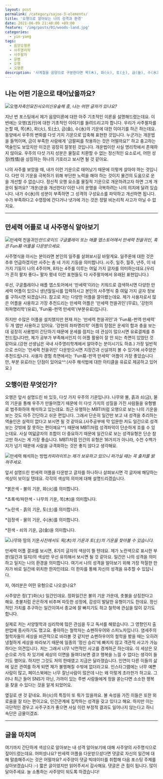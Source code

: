```yaml
---
layout: post
permalink: /category/sajoo-5-elements/
title: '오행으로 알아보는 나의 성격과 환경'
date: 2021-06-09 21:40:00 +09:00
feature: '/img/posts/01/woods-land.jpg'
categories:
  - yin-yang
tags:
  - 음양오행론
  - 사주명리학
  - 사주팔자
  - 운명
  - 오행
  - 오행론
description: '사계절을 음양으로 구분한다면 목(木), 화(火), 토(土), 금(金), 수(水)에 해당하는 나의 성격과 나를 지지하고 있는 환경을 알 수 있어요.'
---
```


## 나는 어떤 기운으로 태어났을까요?  

![오행](/img/posts/01/5-elements.jpg)_자축인묘진사오미신유술해 중, 나는 어떤 글자가 있나요?_  

지난 번 포스팅에서 제가 음양이론에 대한 아주 기초적인 이론을 설명해드렸는데요. 이번에는 오행(五行)에 대한 기초적인 이야기를 들려드리고자 합니다. 우리가 사주팔자를 논할 때, 목(木), 화(火), 토(土), 금(金), 수(水)의 기운에 대한 이야기를 하곤 하는데요. 동양에서 우주의 변화를 다섯 가지 기운으로 압축해 표현한 것입니다. 누군가는 개운법을 들먹이며, 금이 부족한 사람에게 '금팔찌를 착용하는 것은 어떨까요?' 하고 충고하는 역술인도 보았지만 이것은 굉장히 잘못된 것입니다. 개운법이란 사실 명리학에서 존재하지 않아요. 우주의 다섯 가지 성분은 물질로 치환할 수 없는 정신적인 요소로서, 어떤 성정(性情)을 상징하는 하나의 기호라고 보시면 될 것 같아요.  

나의 사주를 보았을 때, 내가 이런 기운으로 태어났기 때문에 이렇게 살아야 하는 것입니다. 다만 이 기운을 극복하기 위해 부단한 노력을 해야 하는 것이지 물건의 도움으로 운을 개선할 수 없습니다. 정신적 오행 요소를 물질적 기운으로 개운하려고자 하면 그게 개운이 될까요? '개운(운을 개선한다)'이란 나의 운명을 극복하려는 나의 의지에 달려 있습니다. 내가 수(水)의 성분이 부족하면 그 성격의 구성요소를 파악하고 개선하면 됩니다. 수가 부족하다고 수영장에 간다거나 냇가에 가는 것은 정말 비논리적 사고가 아닐 수 없지요.

* * *

## 만세력 어플로 내 사주명식 알아보기  

![만세력 천을귀인](/img/posts/01/manseoryeok.jpg)_안드로이드 구글플레이 또는 애플 앱스토어에서 만세력 천을귀인, 혹은 Fun易 어플을 다운받으세요._  

사주명식을 아시는 분이라면 본인의 일주를 살펴보시길 바랄게요. 일주론에 대한 것은 추후 언급하겠지만 사주는 총 네 가지 기둥을 의미합니다. 시주, 일주, 월주, 년주, 이 네 가지 기둥이 나의 4주이며, 8자는 4주를 이루는 여덟 가지 글자를 의미하는데요.(우리가 흔히 팔자 좋다~ 팔자 폈네 이런 표현들도 다 사주팔자에서 유래된 표현입니다.)  

우선, 구글플레이나 애플 앱스토어에서 '만세력'이라는 키워드로 검색하시면 다양한 만세력 어플이 있으니 생년월일시를 입력하시고 본인의 사주명식 중 여덟 가지 글자 정보를 구하시면 되겠습니다. 참고로 저는 다양한 어플을 깔아봤는데요. 제가 사용자로서 많은 어플을 사용하고 가장 추천드리는 만세력 어플은 '만세력 천을귀인'(무료), '강헌의 좌파명리학'(유료), 'Fun易-펀역 만세력'(부분유료)입니다.  

하지만 수많은 어플을 설치했지만 현재 저는 '만세력 천을귀인'과 'Fun易-펀역 만세력'  두 개 앱만 사용하고 있어요. '강헌의 좌파명리학' 어플의 장점은 운세의 합과 충을 보는 데 굉장히 사용법이 간단하기 때문에 운세를 점치는 데 관심이 많으시면 유료결제를 추천드립니다만, 제가 공부가 부족해서인지 이 어플 활용이 잘 안 되는 측면이 있었던 것 같아요.(강헌 선생님은 국내 사주명리학계에서 알아주는 분이시기도 하죠.) 가장 일반적으로 쓰이는 '만세력 천을귀인' 다운받으시면 지장간과 신살까지 볼 수 있기에 사주양은 추천드립니다. 사용자 경험 측면에서는 'Fun易-펀역 만세력' 어플이 가장 좋았습니다만, 부분 유료라는 단점이 있어요^^.(사주 해석법에 대한 아티클을 유료로 제공하고 있어요.)

## 오행이란 무엇인가?  

오행은 앞서 설명드린 바 있듯, 다섯 가지 우주의 기운입니다. 나무와 불, 흙과 쇠(금), 물의 기운을 통해 우주가 만들어졌기 때문에 이 다섯 가지의 성질을 가진 사람들을 유형별로 범주화하여 해석하고 있는데요. 최근 유행하는 MBTI처럼 오행으로 보는 나의 기운을 보는 것도 아주 간단하고 쉬운 편입니다. 그래서 단순히 일간만 보고 내 성격을 추리하는 역술인은 실력이 없다고 보시면 될 것 같아요.(사주공부에 막 입문한 저도 일간으로 성격보는 것밖에 잘 못하는 편이예요^^) 때문에 MBTI처럼 성격파악이 단순하게 흐를 수 있는데요. 사실 여덟글자의 조합이 더 중요하기 때문에 일간으로 보는 성격유형은 단순 참고만 하시는 게 가장 좋습니다. MBTI처럼 인간의 유형은 16가지가 아니라, 수천 수백가지가 넘기 때문에 사람을 규격화하는 것은 좋지 않다고 생각해요.

![만세력 해석하는 방법](/img/posts/01/sajoo-palja.jpg)_카피라이트는 제가 보유하고 있으니 퍼가실 때는 꼭 출처를 밝혀주세요._  

앞서 설명드린 만세력 어플을 다운받고 글자를 하나하나 살펴보시면 각 글자에 해당하는 색상이 보이실 텐데요. 각각의 색상의 의미에 대해 설명드리겠습니다.  

*붉은색 - 불의 기운, 화(火)를 의미합니다.  

*초록색/파란색 - 나무의 기운, 목(木)을 의미합니다.  

*노란색 - 흙의 기운, 토(土)를 의미합니다.  

*검정색 - 물의 기운, 수(水)를 의미합니다.  

*흰색 - 쇠의 기운, 금(金)을 의미합니다.  


![나무와 땅의 기운](/img/posts/01/woods-land.jpg)_사진에서도 목(木)의 기운과 토(土)의 기운을 찾아볼 수 있습니다._  

만세력 어플 결과를 보시면, 8가지 글자의 색상이 뜰 텐데요. 제가 노란색으로 표시한 부분(일간과 일지)의 색상만 우선 유의해서 보시면 될 것 같아요. 일간은 나의 성격을 의미하고 일지는 나의 환경을 의미합니다. 여기서 나의 성격을 알아보기 위해 가장 적절한 한자가 바로 일간에 위치한 한자인데요. 이 한자를 통해 자신의 성격을 유추할 수 있답니다.  

자, 여러분은 어떤 유형으로 나오셨나요?  

사주양은 정(丁)화(火) 일간인데요. 정화일간은 불의 기운 가운데, 촛불을 상징한다고 해요. 촛불처럼 은은하게 비추며 따듯한 성정에, 감성이 발달한 유형이기도 한데요. 정신적인 가치를 추구하는 일간이여서 종교에 잘 빠지기도 하고 철학에 관심을 많이 갖기도 합니다.  

실제로 저는 서양철학과 심리학에 많은 관심을 두고 독서를 해왔습니다. 그 영향인지 출판업에 종사하기도 했고요. 좋아하는 철학자는 쇼펜하우어와 스피노자입니다. 염세주의 철학자들이 세상을 비관적으로 바라볼 것 같지만 쇼펜하우어의 철학을 봤을 때는 오히려 냉철하게 세상을 바라보기 때문에 일종의 '정신 승리'에 빠지지 않고 객관적 사고가 가능하다는 의견입니다. 저는 그래서 너무 낙천적인 사고를 경계하곤 하는데요. 이 세상은 모순으로 가득 차 있기에 세상의 이면을 들여다보면 결코 행복을 느낄 수 없다는 생각이 들기도 했어요. 하지만 그것도 저의 한때였고 지금은 달라졌습니다. 인연이 다른 이들의 삶에 깊은 관여를 하게 되면 제가 불행해질 수밖에 없더라고요. 인스타그램에는 너무 예쁜 사람이 많고, 페이스북에는 너무 잘난사람이 많은데 나는 왜 이렇게 초라한가 하고요. 그러나 최근 들어 SNS가 아닌, 가까이 있는 주변 사람들에게 정을 쏟는다면 소소한 행복을 찾을 수 있다는 것을 알게 되었어요.

옆길로 샌 것 같네요. 화(火)의 특징이 또 뭐가 있을까요. 불 속성을 가진 이들은 또한 외로움을 잘 타는 편이고요, 인간관계에 집착하는 성격을 갖고 있다고 해요. 하지만 이는 극단적인 경우고 사주구조가 좋으면 사실 이런 부정적 결과도 일어나지 않는다고 하니 속단은 금물이겠죠.  

* * *

## 글을 마치며  
여기까지 간단하게 색상으로 알아보는 내 성격 알아보기에 대해 사주양의 사주명식으로 짚어드렸는데요. 어떠셨나요? 만세력 어플을 다운받으셨다면 댓글로 자신의 일간에 대해 말씀해주시는 것은 어떨까요? 사주양이 댓글 빅데이터를 취합해 다음 포스팅 주제를 삼아보겠습니다 :-) 짧은 글이었지만 읽어주셔서 감사해요. 댓글은 큰 힘이 됩니다. 많이 달아주세요. 늘 소통하는 사주양이 되도록 하겠습니다!  
